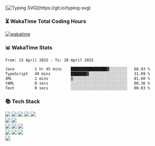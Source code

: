 [![Typing SVG](https://readme-typing-svg.demolab.com?font=Rubik&pause=1000&color=03C863&width=435&lines=BackEnd+Developer+%EA%B9%80%EC%A0%95%ED%95%98%EC%9E%85%EB%8B%88%EB%8B%A4!)](https://git.io/typing-svg)
### ⏳ WakaTime Total Coding Hours  
[![wakatime](https://wakatime.com/badge/user/66a5e2d8-e291-40e2-ba60-db45ba4222f2.svg)](https://wakatime.com/@66a5e2d8-e291-40e2-ba60-db45ba4222f2)
### 📊 WakaTime Stats  
<!--START_SECTION:waka-->

```txt
From: 13 April 2025 - To: 20 April 2025

Java         1 hr 45 mins    ████████████████▓░░░░░░░░   66.93 %
TypeScript   49 mins         ███████▓░░░░░░░░░░░░░░░░░   31.09 %
XML          2 mins          ▒░░░░░░░░░░░░░░░░░░░░░░░░   01.60 %
YAML         0 secs          ░░░░░░░░░░░░░░░░░░░░░░░░░   00.36 %
Text         0 secs          ░░░░░░░░░░░░░░░░░░░░░░░░░   00.03 %
```

<!--END_SECTION:waka-->

<div align=left><h3>📚 Tech Stack</h3></div>
<div align=left>
  <img src="https://img.shields.io/badge/java-007396?style=for-the-badge&logo=java&logoColor=white"> 
  <img src="https://img.shields.io/badge/kotlin-7F52FF?style=for-the-badge&logo=kotlin&logoColor=white">
  <img src="https://img.shields.io/badge/php-777BB4?style=for-the-badge&logo=php&logoColor=white">
  <img src="https://img.shields.io/badge/javascript-F7DF1E?style=for-the-badge&logo=javascript&logoColor=black">
  <img src="https://img.shields.io/badge/typescript-3178C6?style=for-the-badge&logo=typescript&logoColor=white">
  <br>
  <img src="https://img.shields.io/badge/spring-6DB33F?style=for-the-badge&logo=spring&logoColor=white">
  <img src="https://img.shields.io/badge/laravel-FF2D20?style=for-the-badge&logo=laravel&logoColor=white">
  <br>
  <img src="https://img.shields.io/badge/mysql-4479A1?style=for-the-badge&logo=mysql&logoColor=white"> 
  <img src="https://img.shields.io/badge/mariaDB-003545?style=for-the-badge&logo=mariaDB&logoColor=white">
  <img src="https://img.shields.io/badge/redis-DC382D?style=for-the-badge&logo=redis&logoColor=white">
  <br>
  <img src="https://img.shields.io/badge/spring%20data%20jpa-6DB33F?style=for-the-badge&logo=spring&logoColor=white">
  <img src="https://img.shields.io/badge/querydsl-005F8D?style=for-the-badge&logo=apachekafka&logoColor=white">
  <img src="https://img.shields.io/badge/mybatis-ED8B00?style=for-the-badge&logo=apachemaven&logoColor=white">
  <br>
  <img src="https://img.shields.io/badge/react-61DAFB?style=for-the-badge&logo=react&logoColor=black">


